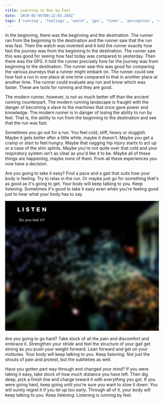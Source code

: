 ```yaml
---
title: Learning to Run by Feel
date: '2019-02-05T08:12:03.284Z'
tags: ['running', 'feelings', 'watch', 'gps', 'timer', 'perception', 'effort']
---
```


In the beginning, there was the beginning and the destination. The runner ran from the beginning to the destination and the runner saw that the run was fast. Then the watch was invented and it told the runner exactly how fast the journey was from the beginning to the destination. The runner saw this was good for seeing how fast today was compared to yesterday. Then there was the GPS. It told the runner precisely how far the journey was from beginning to the destination. The runner saw this was good for comparing the various journeys that a runner might embark on. The runner could see how fast a run in one place at one time compared to that in another place at another time. The runner could evaluate any run and know which was faster. These are tools for running and they are good.

The modern runner, however, is not so much better off than the ancient running counterpart. The modern running landscape is fraught with the danger of becoming a slave to the machines that once gave power and knowledge. The modern runner is in danger of losing the ability to run by feel. That is, the ability to run from the beginning to the destination and see that the run was fast.

Sometimes you go out for a run. You feel cold, stiff, heavy or sluggish. Maybe it gets better after a little while; maybe it doesn't. Maybe you get a cramp or start to feel hungry. Maybe that nagging hip injury starts to act up or a case of the shin splints. Maybe you're not quite over that cold and your respiratory system isn't as clear as you'd like it to be. Maybe all of these things are happening, maybe none of them. From all these experiences you now have a decision.

Are you going to take it easy? Find a pace and a gait that suits how your body is feeling. Try to relax in the run. Or maybe just go for something that's as good as it's going to get. Your body will keep talking to you. Keep listening. Sometimes it's good to take it easy even when you're feeling good just to hear what your body has to say.

![Listen. Do you feel it?](./listen-feel-it.jpg)

Are you going to go hard? Take stock of all the pain and discomfort and embrace it. Strengthen your stride and feel the structure of your gait get strong as you push your weight forward. Lean forward and get on your midsoles. Your body will keep talking to you. Keep listening. Not just the shouts of pain and protest, but the subtleties as well.

Have you gotten part way through and changed your mind? If you were taking it easy, take stock of how much distance you have left. Then dig deep, pick a finish line and charge toward it with everything you got. If you were going hard, keep going until you're sure you want to slow it down. You will surely regret it if you let up too early. Through all of it, your body will keep talking to you. Keep listening. Listening is running by feel.

